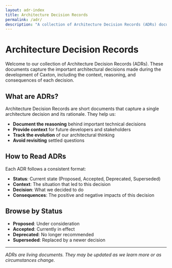 ```yaml
---
layout: adr-index
title: Architecture Decision Records
permalink: /adr/
description: "A collection of Architecture Decision Records (ADRs) documenting key technical decisions in the Caxton project."
---
```


# Architecture Decision Records

Welcome to our collection of Architecture Decision Records (ADRs). These documents capture the important architectural decisions made during the development of Caxton, including the context, reasoning, and consequences of each decision.

## What are ADRs?

Architecture Decision Records are short documents that capture a single architecture decision and its rationale. They help us:

- **Document the reasoning** behind important technical decisions
- **Provide context** for future developers and stakeholders  
- **Track the evolution** of our architectural thinking
- **Avoid revisiting** settled questions

## How to Read ADRs

Each ADR follows a consistent format:

- **Status**: Current state (Proposed, Accepted, Deprecated, Superseded)
- **Context**: The situation that led to this decision
- **Decision**: What we decided to do
- **Consequences**: The positive and negative impacts of this decision

## Browse by Status

- **Proposed**: Under consideration
- **Accepted**: Currently in effect
- **Deprecated**: No longer recommended
- **Superseded**: Replaced by a newer decision

---

*ADRs are living documents. They may be updated as we learn more or as circumstances change.*